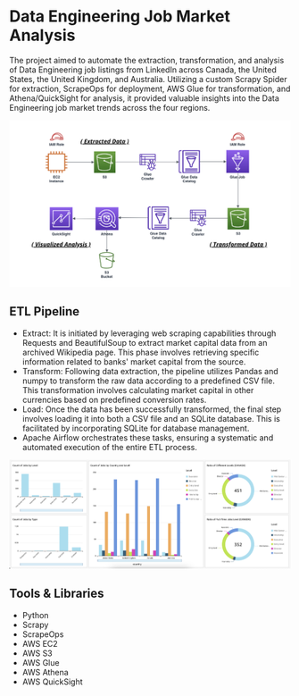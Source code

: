 # Data Engineering Job Market Analysis
The project aimed to automate the extraction, transformation, and analysis of Data Engineering job listings from LinkedIn across Canada, the United States, the United Kingdom, and Australia. Utilizing a custom Scrapy Spider for extraction, ScrapeOps for deployment, AWS Glue for transformation, and Athena/QuickSight for analysis, it provided valuable insights into the Data Engineering job market trends across the four regions.

<p align="center">
  <img src="arch-v1.png" />
</p>

## ETL Pipeline
- Extract: It is initiated by leveraging web scraping capabilities through Requests and BeautifulSoup to extract market capital data from an archived Wikipedia page. This phase involves retrieving specific information related to banks' market capital from the source.
- Transform: Following data extraction, the pipeline utilizes Pandas and numpy to transform the raw data according to a predefined CSV file. This transformation involves calculating market capital in other currencies based on predefined conversion rates.
- Load: Once the data has been successfully transformed, the final step involves loading it into both a CSV file and an SQLite database. This is facilitated by incorporating SQLite for database management.
- Apache Airflow orchestrates these tasks, ensuring a systematic and automated execution of the entire ETL process.

<p align="center">
  <img src="analysis-v1.png" />
</p>

## Tools & Libraries
- Python
- Scrapy
- ScrapeOps
- AWS EC2
- AWS S3
- AWS Glue
- AWS Athena
- AWS QuickSight
